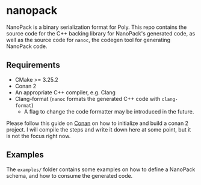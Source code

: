 # nanopack

NanoPack is a binary serialization format for Poly.
This repo contains the source code for the C++ backing library for NanoPack's generated code,
as well as the source code for `nanoc`, the codegen tool for generating NanoPack code.

## Requirements

- CMake >= 3.25.2
- Conan 2
- An appropriate C++ compiler, e.g. Clang
- Clang-format (`nanoc` formats the generated C++ code with `clang-format`)
    - A flag to change the code formatter may be introduced in the future.

Please follow this guide on [Conan](https://docs.conan.io/2/tutorial/consuming_packages/build_simple_cmake_project.html)
on how to initialize and build a conan 2 project. I will compile the steps and write it down here at some point, but it
is not the focus right now.

## Examples

The `examples/` folder contains some examples on how to define a NanoPack schema, and how to consume the generated code.
